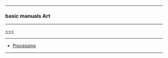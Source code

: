 
---

### basic manuals Art

---

[<<<](https://github.com/ttltrk/PRG/blob/master/MANUALS.MD)

---

* [Processing](https://github.com/ttltrk/ELSE/blob/master/PRF/BPRCM/BPRCM.MD)

---
